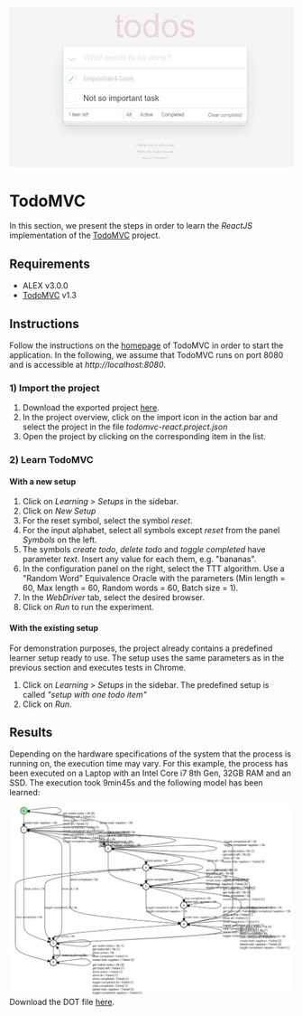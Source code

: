 ![TodoMVC](./assets/todomvc.jpg)

# TodoMVC

In this section, we present the steps in order to learn the *ReactJS* implementation of the [TodoMVC](http://todomvc.com/) project.


## Requirements

* ALEX v3.0.0
* [TodoMVC](http://todomvc.com/) v1.3


## Instructions

Follow the instructions on the [homepage](http://todomvc.com/) of TodoMVC in order to start the application.
In the following, we assume that TodoMVC runs on port 8080 and is accessible at *http://localhost:8080*.

### 1) Import the project

1. Download the exported project [here](/files/todomvc-react.project.json).
2. In the project overview, click on the import icon in the action bar and select the project in the file *todomvc-react.project.json*
3. Open the project by clicking on the corresponding item in the list.

### 2) Learn TodoMVC

#### With a new setup

1. Click on *Learning* > *Setups* in the sidebar.
2. Click on *New Setup*
3. For the reset symbol, select the symbol *reset*.
4. For the input alphabet, select all symbols except *reset* from the panel *Symbols* on the left.
5. The symbols *create todo*, *delete todo* and *toggle completed* have parameter *text*.
   Insert any value for each them, e.g. "bananas".
6. In the configuration panel on the right, select the TTT algorithm.
   Use a "Random Word" Equivalence Oracle with the parameters (Min length = 60, Max length = 60, Random words = 60, Batch size = 1).
7. In the *WebDriver* tab, select the desired browser.
8. Click on *Run* to run the experiment.

#### With the existing setup

For demonstration purposes, the project already contains a predefined learner setup ready to use.
The setup uses the same parameters as in the previous section and executes tests in Chrome.

1. Click on *Learning* > *Setups* in the sidebar.
   The predefined setup is called *"setup with one todo item"*
2. Click on *Run*. 


## Results 

Depending on the hardware specifications of the system that the process is running on, the execution time may vary.
For this example, the process has been executed on a Laptop with an Intel Core i7 8th Gen, 32GB RAM and an SSD.
The execution took 9min45s and the following model has been learned:

![TodoMVC](./assets/todomvc-react.model.png)
Download the DOT file [here](/files/todomvc-react.model.json).

